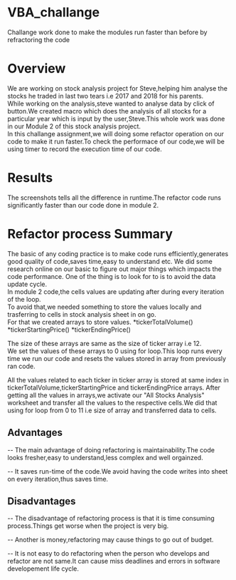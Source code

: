 # VBA_challange
Challange work done to make the modules run faster than before by refractoring the code

# Overview
We are working on stock analysis project for Steve,helping him analyse the stocks he traded in last two tears i.e 2017 and 2018 for his parents.</br>While working on the analysis,steve wanted to analyse data by click of button.We created macro which does the analysis of all stocks for a particular year which is input by the user,Steve.This whole work was done in our Module 2 of this stock analysis project.</br>In this challange assignment,we will doing some refactor operation on our code to make it run faster.To check the performace of our code,we will be using timer to record the execution time of our code.


# Results
The screenshots tells all the difference in runtime.The refactor code runs significantly faster than our code done in module 2.


# Refactor process Summary
The basic of any coding practice is to make code runs efficiently,generates good quality of code,saves time,easy to understand etc.
We did some research online on our basic to figure out major things which impacts the code performance.
One of the thing is to look for to is to avoid the data update cycle.</br>In module 2 code,the cells values are updating after during every iteration of the loop.</br>
To avoid that,we needed something to store the values locally and trasferring to cells in stock analysis sheet in on go.</br>For that we created arrays to store values.
*tickerTotalVolume()
*tickerStartingPrice()
*tickerEndingPrice()</br>

The size of these arrays are same as the size of ticker array i.e 12.</br>We set the values of these arrays to 0 using for loop.This loop runs every time we run our code and resets the values stored in array from previously ran code.

All the values related to each ticker in ticker array is stored at same index in tickerTotalVolume,tickerStartingPrice and tickerEndingPrice arrays.
After getting all the values in arrays,we activate our "All Stocks Analysis" worksheet and transfer all the values to the respective cells.We did that using for loop from 0 to 11 i.e size of array and transferred data to cells.

## Advantages

-- The main advantage of doing refactoring is maintainability.The code looks fresher,easy to understand,less complex and well orgainzed.

-- It saves run-time of the code.We avoid having the code writes into sheet on every iteration,thus saves time.

## Disadvantages

-- The disadvantage of refactoring process is that it is time consuming process.Things get worse when the project is very big.

-- Another is money,refactoring may cause things to go out of budget.

-- It is not easy to do refactoring when the person who develops and refactor are not same.It can cause miss deadlines and errors in software developement life cycle.
